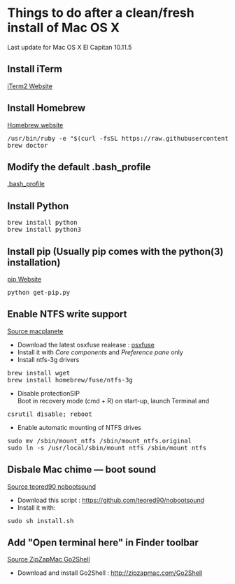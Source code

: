 # Things to do after a clean/fresh install of Mac OS X
Last update for Mac OS X El Capitan 10.11.5

## Install iTerm 
[iTerm2 Website](https://iterm2.com)

## Install Homebrew 
[Homebrew website](https://brew.sh)
<pre>
/usr/bin/ruby -e "$(curl -fsSL https://raw.githubusercontent.com/Homebrew/install/master/install)"
brew doctor
</pre>

## Modify the default .bash_profile
[.bash_profile](https://github.com/SylvainCecchetto/Notes-guides-tutorials-and-other-tips/blob/master/Mac/.bash_profile)

## Install Python
<pre>
brew install python
brew install python3
</pre>

## Install pip (Usually pip comes with the python(3) installation)
[pip Website](https://pip.pypa.io/en/stable/installing/)
<pre>
python get-pip.py
</pre>

## Enable NTFS write support
[Source macplanete](http://www.macplanete.com/tutoriels/18685/ntfs-el-capitan-activer)
* Download the latest osxfuse realease : [osxfuse](https://github.com/osxfuse/osxfuse/releases)
* Install it with _Core components_ and _Preference pane_ only
* Install ntfs-3g drivers
<pre>
brew install wget
brew install homebrew/fuse/ntfs-3g
</pre>
* Disable protectionSIP  
Boot in recovery mode (cmd + R) on start-up, launch Terminal and
<pre>
csrutil disable; reboot
</pre>
* Enable automatic mounting of NTFS drives
<pre>
sudo mv /sbin/mount_ntfs /sbin/mount_ntfs.original
sudo ln -s /usr/local/sbin/mount_ntfs /sbin/mount_ntfs
</pre>

## Disbale Mac chime — boot sound
[Source teored90 nobootsound](https://github.com/teored90/nobootsound)
* Download this script : https://github.com/teored90/nobootsound
* Install it with:
<pre>
sudo sh install.sh
</pre>

## Add "Open terminal here" in Finder toolbar
[Source ZipZapMac Go2Shell](http://zipzapmac.com/Go2Shell)
* Download and install Go2Shell : http://zipzapmac.com/Go2Shell
